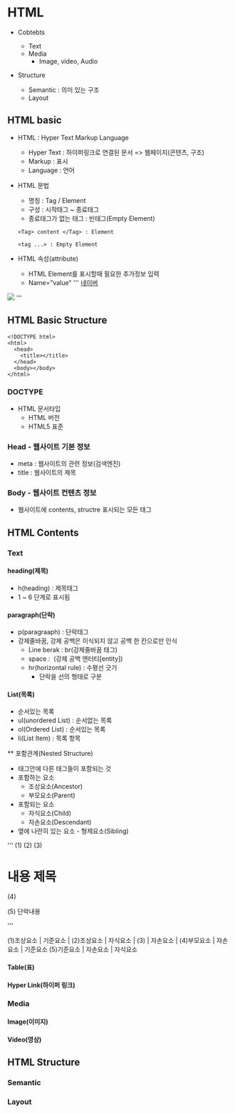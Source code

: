 # HTML

- Cobtebts

  - Text
  - Media
    - Image, video, Audio

- Structure
  - Semantic : 의미 있는 구조
  - Layout

## HTML basic

- HTML : Hyper Text Markup Language

  - Hyper Text : 하이퍼링크로 연결된 문서 => 웹페이지(콘텐츠, 구조)
  - Markup : 표시
  - Language : 언어

- HTML 문법

  - 명칭 : Tag / Element
  - 구성 : 시작태그 ~ 종료태그
  - 종료태그가 없는 태그 : 빈태그(Empty Element)

  ```
  <Tag> content </Tag> : Element

  <tag ...> : Empty Element
  ```

- HTML 속성(attribute)
  - HTML Element를 표시할때 필요한 추가정보 입력
  - Name="value"
    '''
    <a href="https://www.naver.com">네이버</a>

<img src="photo.jpg">
'''

## HTML Basic Structure

```
<!DOCTYPE html>
<html>
  <head>
    <title></title>
  </head>
  <body></body>
</html>
```

### DOCTYPE

- HTML 문서타입
  - HTML 버전
  - HTML5 표준

### Head - 웹사이트 기본 정보

- meta : 웹사이트의 관련 정보(검색엔진)
- title : 웹사이트의 제목

### Body - 웹사이트 컨텐츠 정보

- 웹사이트에 contents, structre 표시되는 모든 태그

## HTML Contents

### Text

#### heading(제목)

- h(heading) : 제목태그
- 1 ~ 6 단계로 표시됨

#### paragraph(단락)

- p(paragraaph) : 단락태그
- 강제줄바꿈, 강제 공백은 이식되지 않고 공백 한 칸으로만 인식
  - Line berak : br(강제줄바꿈 태그)
  - space : &nbsp;(강제 공백 엔터티[entity])
  - hr(horizontal rule) : 수평선 긋기
    - 단락을 선의 형태로 구분

#### List(목록)

- 순서있는 목록
- ul(unordered List) : 순서없는 목록
- ol(Ordered List) : 순서있는 목록
- li(List Item) : 목록 항목

\*\* 포함관계(Nested Structure)

- 태그안에 다른 태그들이 포함되는 것
- 포함하는 요소
  - 조상요소(Ancestor)
  - 부모요소(Parent)
- 포함되는 요소
  - 자식요소(Child)
  - 자손요소(Descendant)
- 옆에 나란히 있는 요소 - 형제요소(Sibling)

'''
(1) <html>
(2) <body>
(3) <h1> 내용 제목 </h1>
(4) <p>
(5) 단락내용<br>
</P>
<body>
</html>
'''

(1)조상요소 | 기준요소 |
(2)조상요소 | 자식요소 |
(3) | 자손요소 |
(4)부모요소 | 자손요소 | 기준요소
(5)기준요소 | 자손요소 | 자식요소

#### Table(표)

#### Hyper Link(하이퍼 링크)

### Media

#### Image(이미지)

#### Video(영상)

## HTML Structure

### Semantic

### Layout
